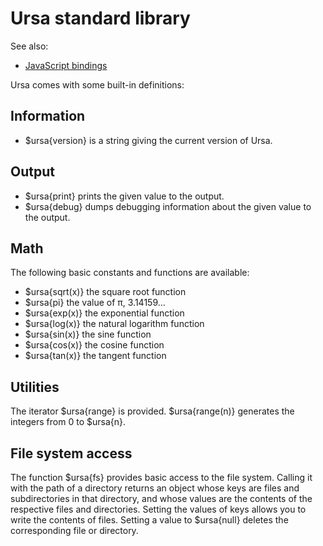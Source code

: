 # Ursa standard library

See also:

* [JavaScript bindings](jsbindings.md)

Ursa comes with some built-in definitions:

## Information

* $ursa{version} is a string giving the current version of Ursa.

## Output

* $ursa{print} prints the given value to the output.
* $ursa{debug} dumps debugging information about the given value to the output.

## Math

The following basic constants and functions are available:

* $ursa{sqrt(x)} the square root function
* $ursa{pi} the value of π, 3.14159…
* $ursa{exp(x)} the exponential function
* $ursa{log(x)} the natural logarithm function
* $ursa{sin(x)} the sine function
* $ursa{cos(x)} the cosine function
* $ursa{tan(x)} the tangent function

## Utilities

The iterator $ursa{range} is provided. $ursa{range(n)} generates the integers from 0 to $ursa{n}.

## File system access

The function $ursa{fs} provides basic access to the file system. Calling it with the path of a directory returns an object whose keys are files and subdirectories in that directory, and whose values are the contents of the respective files and directories. Setting the values of keys allows you to write the contents of files. Setting a value to $ursa{null} deletes the corresponding file or directory.
